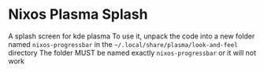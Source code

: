 # Nixos Plasma Splash

A splash screen for kde plasma
To use it, unpack the code into a new folder named `nixos-progressbar` in the `~/.local/share/plasma/look-and-feel` directory
The folder MUST be named exactly `nixos-progressbar` or it will not work

